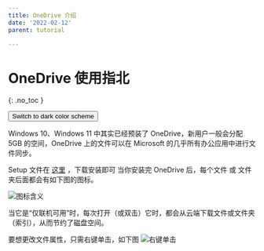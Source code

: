 ```yaml
---
title: OneDrive 介绍
date: '2022-02-12'
parent: tutorial

---
```

<script type="text/javascript">
    (function(c,l,a,r,i,t,y){
        c[a]=c[a]||function(){(c[a].q=c[a].q||[]).push(arguments)};
        t=l.createElement(r);t.async=1;t.src="https://www.clarity.ms/tag/"+i;
        y=l.getElementsByTagName(r)[0];y.parentNode.insertBefore(t,y);
    })(window, document, "clarity", "script", "bb27tb3p62");
</script>

# OneDrive 使用指北
{: .no_toc }

<button class="btn js-toggle-dark-mode">Switch to dark color scheme</button>

<script>
const toggleDarkMode = document.querySelector('.js-toggle-dark-mode');

jtd.addEvent(toggleDarkMode, 'click', function(){
  if (jtd.getTheme() === 'dark') {
    jtd.setTheme('light');
    toggleDarkMode.textContent = 'Switch to dark color scheme';
  } else {
    jtd.setTheme('dark');
    toggleDarkMode.textContent = 'Return to the light scheme';
  }
});
</script>
Windows 10、Windows 11 中其实已经预装了 OneDrive，新用户一般会分配 5GB 的空间，OneDrive 上的文件可以在 Microsoft 的几乎所有办公应用中进行文件同步。

Setup 文件在 [这里](https://go.microsoft.com/fwlink/p/?LinkID=2182910) ，下载安装即可
当你安装完 OneDrive 后，每个文件 或 文件夹后面都会有如下图的图标。

![图标含义](https://amazingkenneth.github.io/images/meanings%20of%20the%20OneDrive%20Folders.png)

当它是“仅联机可用”时，每次打开（或双击）它时，都会从云端下载文件或文件夹（索引），从而节约了磁盘空间。

要想更改文件属性，只需右键单击，如下图
![右键单击](https://amazingkenneth.github.io/images/Right-click.png)

